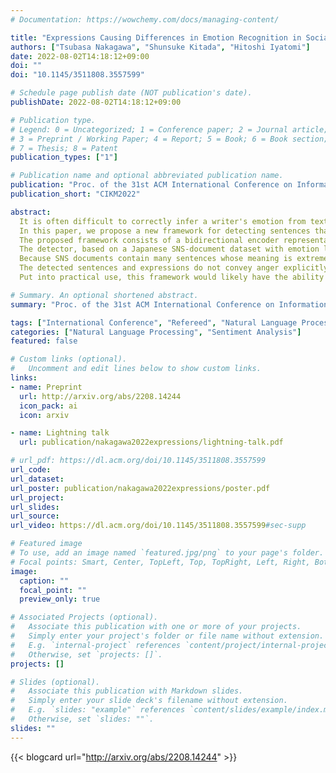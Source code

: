 ```yaml
---
# Documentation: https://wowchemy.com/docs/managing-content/

title: "Expressions Causing Differences in Emotion Recognition in Social Networking Service Documents"
authors: ["Tsubasa Nakagawa", "Shunsuke Kitada", "Hitoshi Iyatomi"]
date: 2022-08-02T14:18:12+09:00
doi: ""
doi: "10.1145/3511808.3557599"

# Schedule page publish date (NOT publication's date).
publishDate: 2022-08-02T14:18:12+09:00

# Publication type.
# Legend: 0 = Uncategorized; 1 = Conference paper; 2 = Journal article;
# 3 = Preprint / Working Paper; 4 = Report; 5 = Book; 6 = Book section;
# 7 = Thesis; 8 = Patent
publication_types: ["1"]

# Publication name and optional abbreviated publication name.
publication: "Proc. of the 31st ACM International Conference on Information & Knowledge Management"
publication_short: "CIKM2022"

abstract: 
  It is often difficult to correctly infer a writer's emotion from text exchanged online, and differences in recognition between writers and readers can be problematic.
  In this paper, we propose a new framework for detecting sentences that create differences in emotion recognition between the writer and the reader and for detecting the kinds of expressions that cause such differences.
  The proposed framework consists of a bidirectional encoder representations from transformers (BERT)-based detector that detects sentences causing differences in emotion recognition and an analysis that acquires expressions that characteristically appear in such sentences.
  The detector, based on a Japanese SNS-document dataset with emotion labels annotated by both the writer and three readers of the social networking service (SNS) documents, detected "hidden-anger sentences" with AUC = 0.772; these sentences gave rise to differences in the recognition of anger.
  Because SNS documents contain many sentences whose meaning is extremely difficult to interpret, by analyzing the sentences detected by this detector, we obtained several expressions that appear characteristically in hidden-anger sentences.
  The detected sentences and expressions do not convey anger explicitly, and it is difficult to infer the writer's anger, but if the implicit anger is pointed out, it becomes possible to guess why the writer is angry.
  Put into practical use, this framework would likely have the ability to mitigate problems based on misunderstandings.

# Summary. An optional shortened abstract.
summary: "Proc. of the 31st ACM International Conference on Information & Knowledge Management (CIKM2022)"

tags: ["International Conference", "Refereed", "Natural Language Processing", "International Publication"]
categories: ["Natural Language Processing", "Sentiment Analysis"]
featured: false

# Custom links (optional).
#   Uncomment and edit lines below to show custom links.
links:
- name: Preprint
  url: http://arxiv.org/abs/2208.14244
  icon_pack: ai
  icon: arxiv

- name: Lightning talk
  url: publication/nakagawa2022expressions/lightning-talk.pdf

# url_pdf: https://dl.acm.org/doi/10.1145/3511808.3557599
url_code:
url_dataset:
url_poster: publication/nakagawa2022expressions/poster.pdf
url_project:
url_slides:
url_source:
url_video: https://dl.acm.org/doi/10.1145/3511808.3557599#sec-supp

# Featured image
# To use, add an image named `featured.jpg/png` to your page's folder. 
# Focal points: Smart, Center, TopLeft, Top, TopRight, Left, Right, BottomLeft, Bottom, BottomRight.
image:
  caption: ""
  focal_point: ""
  preview_only: true

# Associated Projects (optional).
#   Associate this publication with one or more of your projects.
#   Simply enter your project's folder or file name without extension.
#   E.g. `internal-project` references `content/project/internal-project/index.md`.
#   Otherwise, set `projects: []`.
projects: []

# Slides (optional).
#   Associate this publication with Markdown slides.
#   Simply enter your slide deck's filename without extension.
#   E.g. `slides: "example"` references `content/slides/example/index.md`.
#   Otherwise, set `slides: ""`.
slides: ""
---
```


{{< blogcard url="http://arxiv.org/abs/2208.14244" >}}
